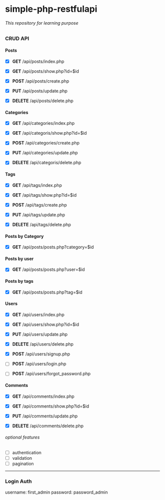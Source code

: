 # simple-php-restfulapi

###### This repository for learning purpose 

### CRUD API 
#### Posts
- [x] **GET** /api/posts/index.php
- [x] **GET** /api/posts/show.php?id=$id
- [x] **POST** /api/posts/create.php
- [x] **PUT** /api/posts/update.php
- [x] **DELETE** /api/posts/delete.php


#### Categories
- [x] **GET** /api/categories/index.php
- [x] **GET** /api/categoris/show.php?id=$id
- [x] **POST** /api/categories/create.php
- [x] **PUT** /api/categories/update.php
- [x] **DELETE** /api/categoris/delete.php


#### Tags
- [x] **GET** /api/tags/index.php
- [x] **GET** /api/tags/show.php?id=$id
- [x] **POST** /api/tags/create.php
- [x] **PUT** /api/tags/update.php
- [x] **DELETE** /api/tags/delete.php


#### Posts by Category 
  - [x] **GET** /api/posts/posts.php?category=$id


#### Posts by user
  - [x] **GET** /api/posts/posts.php?user=$id


#### Posts by tags
  - [x] **GET** /api/posts/posts.php?tag=$id 


#### Users
  - [x] **GET** /api/users/index.php
  - [x] **GET** /api/users/show.php?id=$id
  - [x] **PUT** /api/users/update.php
  - [x] **DELETE** /api/users/delete.php
  - [x] **POST** /api/users/signup.php
  - [ ] **POST** /api/users/login.php
  - [ ] **POST** /api/users/forgot_password.php


#### Comments
  - [x] **GET** /api/comments/index.php
  - [x] **GET** /api/comments/show.php?id=$id
  - [x] **PUT** /api/comments/update.php
  - [x] **DELETE** /api/comments/delete.php


###### optional features
 - [ ] authentication 
 - [ ] validation
 - [ ] pagination

-----
### Login Auth
username: first_admin
password: password_admin